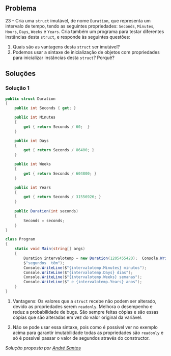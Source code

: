 ## Problema

23 - Cria uma `struct` imutável, de nome `Duration`, que representa um
intervalo de tempo, tendo as seguintes propriedades: `Seconds`, `Minutes`,
`Hours`, `Days`, `Weeks` e `Years`. Cria também um programa para testar
diferentes instâncias desta `struct`, e responde às seguintes questões:

1.  Quais são as vantagens desta `struct` ser imutável?
2.  Podemos usar a sintaxe de inicialização de objetos com propriedades para
    inicializar instâncias desta `struct`? Porquê?
    
    
## Soluções

### Solução 1

```cs
public struct Duration
{
	public int Seconds { get; }

	public int Minutes
	{
		get { return Seconds / 60;  }
	}

	public int Days
	{
		get { return Seconds / 86400; }
	}

	public int Weeks
	{
		get { return Seconds / 604800; }
	}

	public int Years
	{
		get { return Seconds / 31556926; }
	}
	
	public Duration(int seconds)
	{
		Seconds = seconds;
	}
}

class Program
{
	static void Main(string[] args)
	{
		Duration intervalotemp = new Duration(1205455420);  Console.WriteLine($"O intervalo de tempo de {intervalotemp.Seconds}" + 
		$"segundos  têm");
		Console.WriteLine($"{intervalotemp.Minutes} minutos");
		Console.WriteLine($"{intervalotemp.Days} dias");
		Console.WriteLine($"{intervalotemp.Weeks} semanas");
		Console.WriteLine($" e {intervalotemp.Years} anos");
	}
}

```

1. Vantagens:
	Os valores que a `struct` recebe não podem ser alterado, devido as 
	propriedades serem `readonly`. 
	Melhora o desempenho e reduz a probabilidade de bugs. 
	São sempre feitas cópias e são essas cópias que são alteradas em vez do
	valor original da variável. 

2. Não se pode usar essa sintaxe, pois como é possivel ver no exemplo acima
para garantir imutabilidade todas as propriedades são `readonly` e só é 
possivel passar o valor de segundos através do constructor.

*Solução proposta por [André Santos](https://github.com/Snigy24)*